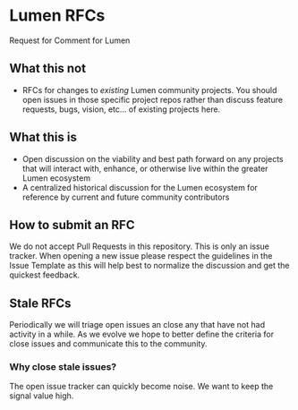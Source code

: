 # Lumen RFCs

Request for Comment for Lumen

## What this not

* RFCs for changes to *existing* Lumen community projects. You should open issues in those specific project repos rather than discuss feature requests, bugs, vision, etc... of existing projects here.

## What this is

* Open discussion on the viability and best path forward on any projects that will interact with, enhance, or otherwise live within the greater Lumen ecosystem
* A centralized historical discussion for the Lumen ecosystem for reference by current and future community contributors

## How to submit an RFC

We do not accept Pull Requests in this repository. This is only an issue tracker. When opening a new issue please respect the guidelines in the Issue Template as this will help best to normalize the discussion and get the quickest feedback.

## Stale RFCs

Periodically we will triage open issues an close any that have not had activity in a while. As we evolve we hope to better define the criteria for close issues and communicate this to the community.

### Why close stale issues?

The open issue tracker can quickly become noise. We want to keep the signal value high.
